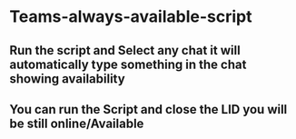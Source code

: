 # Teams-always-available-script

## Run the script and Select any chat it will automatically type something in the chat showing availability 
## You can run the Script and close the LID you will  be still online/Available
